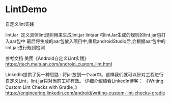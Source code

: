 # LintDemo
自定义lint实践

lintJar  定义具体lint规则用来生成lint.jar
lintaar  将lintJar生成的规则的lint.jar包打入aar包中
最后将生成的aar包放入项目中,重启androidStudio后,会根据aar包中的lint.jar进行规则检测

参考文档 
美团《Android自定义Lint实践》 https://tech.meituan.com/android_custom_lint.html

LinkedIn提供了另一种思路 : 将jar放到一个aar中。这样我们就可以针对工程进行自定义Lint，lint.jar只对当前工程有效。
详细介绍请看LinkedIn博客： 
《Writing Custom Lint Checks with Gradle。》 https://engineering.linkedin.com/android/writing-custom-lint-checks-gradle
